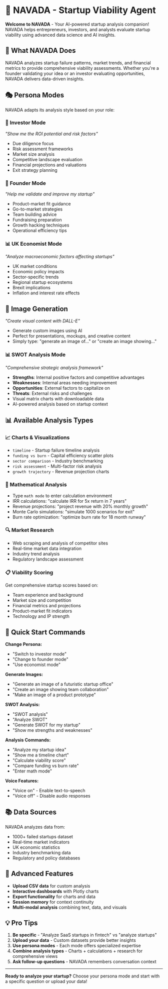 # 🚀 NAVADA - Startup Viability Agent

**Welcome to NAVADA** - Your AI-powered startup analysis companion! NAVADA helps entrepreneurs, investors, and analysts evaluate startup viability using advanced data science and AI insights.

## 🎯 What NAVADA Does

NAVADA analyzes startup failure patterns, market trends, and financial metrics to provide comprehensive viability assessments. Whether you're a founder validating your idea or an investor evaluating opportunities, NAVADA delivers data-driven insights.

## 🎭 Persona Modes

NAVADA adapts its analysis style based on your role:

### 👔 **Investor Mode**
*"Show me the ROI potential and risk factors"*
- Due diligence focus
- Risk assessment frameworks
- Market size analysis
- Competitive landscape evaluation
- Financial projections and valuations
- Exit strategy planning

### 🚀 **Founder Mode**
*"Help me validate and improve my startup"*
- Product-market fit guidance
- Go-to-market strategies
- Team building advice
- Fundraising preparation
- Growth hacking techniques
- Operational efficiency tips

### 📊 **UK Economist Mode**
*"Analyze macroeconomic factors affecting startups"*
- UK market conditions
- Economic policy impacts
- Sector-specific trends
- Regional startup ecosystems
- Brexit implications
- Inflation and interest rate effects

## 🎨 **Image Generation**
*"Create visual content with DALL-E"*
- Generate custom images using AI
- Perfect for presentations, mockups, and creative content
- Simply type: "generate an image of..." or "create an image showing..."

### 📊 **SWOT Analysis Mode**
*"Comprehensive strategic analysis framework"*
- **Strengths**: Internal positive factors and competitive advantages
- **Weaknesses**: Internal areas needing improvement
- **Opportunities**: External factors to capitalize on
- **Threats**: External risks and challenges
- Visual matrix charts with downloadable data
- AI-powered analysis based on startup context

## 📊 Available Analysis Types

### **📈 Charts & Visualizations**
- `timeline` - Startup failure timeline analysis
- `funding vs burn` - Capital efficiency scatter plots
- `sector comparison` - Industry benchmarking
- `risk assessment` - Multi-factor risk analysis
- `growth trajectory` - Revenue projection charts

### **🧮 Mathematical Analysis**
- Type `math mode` to enter calculation environment
- IRR calculations: "calculate IRR for 5x return in 7 years"
- Revenue projections: "project revenue with 20% monthly growth"
- Monte Carlo simulations: "simulate 1000 scenarios for exit"
- Burn rate optimization: "optimize burn rate for 18 month runway"

### **🔍 Market Research**
- Web scraping and analysis of competitor sites
- Real-time market data integration
- Industry trend analysis
- Regulatory landscape assessment

### **📋 Viability Scoring**
Get comprehensive startup scores based on:
- Team experience and background
- Market size and competition
- Financial metrics and projections
- Product-market fit indicators
- Technology and IP strength

## 🎯 Quick Start Commands

**Change Persona:**
- "Switch to investor mode"
- "Change to founder mode"
- "Use economist mode"

**Generate Images:**
- "Generate an image of a futuristic startup office"
- "Create an image showing team collaboration"
- "Make an image of a product prototype"

**SWOT Analysis:**
- "SWOT analysis"
- "Analyze SWOT"
- "Generate SWOT for my startup"
- "Show me strengths and weaknesses"

**Analysis Commands:**
- "Analyze my startup idea"
- "Show me a timeline chart"
- "Calculate viability score"
- "Compare funding vs burn rate"
- "Enter math mode"

**Voice Features:**
- "Voice on" - Enable text-to-speech
- "Voice off" - Disable audio responses

## 📚 Data Sources

NAVADA analyzes data from:
- 1000+ failed startups dataset
- Real-time market indicators
- UK economic statistics
- Industry benchmarking data
- Regulatory and policy databases

## 🔧 Advanced Features

- **Upload CSV data** for custom analysis
- **Interactive dashboards** with Plotly charts
- **Export functionality** for charts and data
- **Session memory** for context continuity
- **Multi-modal analysis** combining text, data, and visuals

## 💡 Pro Tips

1. **Be specific** - "Analyze SaaS startups in fintech" vs "analyze startups"
2. **Upload your data** - Custom datasets provide better insights
3. **Use persona modes** - Each mode offers specialized expertise
4. **Combine analysis types** - Charts + calculations + research for comprehensive views
5. **Ask follow-up questions** - NAVADA remembers conversation context

---

**Ready to analyze your startup?** Choose your persona mode and start with a specific question or upload your data!